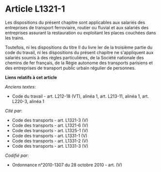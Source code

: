# Article L1321-1

Les dispositions du présent chapitre sont applicables aux salariés des entreprises de transport ferroviaire, routier ou
fluvial et aux salariés des entreprises assurant la restauration ou exploitant les places couchées dans les trains.

Toutefois, ni les dispositions du titre II du livre Ier de la troisième partie du code du travail, ni les dispositions du
présent chapitre ne s'appliquent aux salariés soumis à des règles particulières, de la Société nationale des chemins de fer
français, de la Régie autonome des transports parisiens et des entreprises de transport public urbain régulier de personnes.

**Liens relatifs à cet article**

_Anciens textes_:

  - Code du travail - art. L212-18 (VT), alinéa 1, art. L213-11, alinéa 1, art. L220-3, alinéa 1

_Cité par_:

  - Code des transports - art. L1321-3 (V)
  - Code des transports - art. L1321-6 (V)
  - Code des transports - art. L1325-1 (V)
  - Code des transports - art. L1331-1 (V)
  - Code des transports - art. L1331-2 (V)
  - Code des transports - art. L1331-3 (V)

_Codifié par_:

  - Ordonnance n°2010-1307 du 28 octobre 2010 - art. (V)
